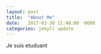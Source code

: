 ```yaml
---
layout: post
title:  "About Me"
date:   2017-03-30 11:48:00 -0600
categories: jekyll update
---
```

Je suis etuduant
